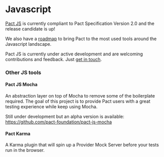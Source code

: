 # Javascript
[Pact JS](https://github.com/pact-foundation/pact-js) is currently compliant to Pact Specification Version 2.0 and the release candidate is up!

We also have a [roadmap](https://github.com/pact-foundation/pact-js/blob/master/ROADMAP.md) to bring Pact to the most used tools around the Javascript landscape.

Pact JS is currently under active development and are welcoming contributions and feedback. Just [get in touch](http://docs.pact.io/contributing/).

### Other JS tools

#### Pact JS Mocha
An abstraction layer on top of Mocha to remove some of the boilerplate required. The goal of this project is to provide Pact users with a great testing experience while keep using Mocha.

Still under development but an alpha version is available: https://github.com/pact-foundation/pact-js-mocha

#### Pact Karma
A Karma plugin that will spin up a Provider Mock Server before your tests run in the browser.